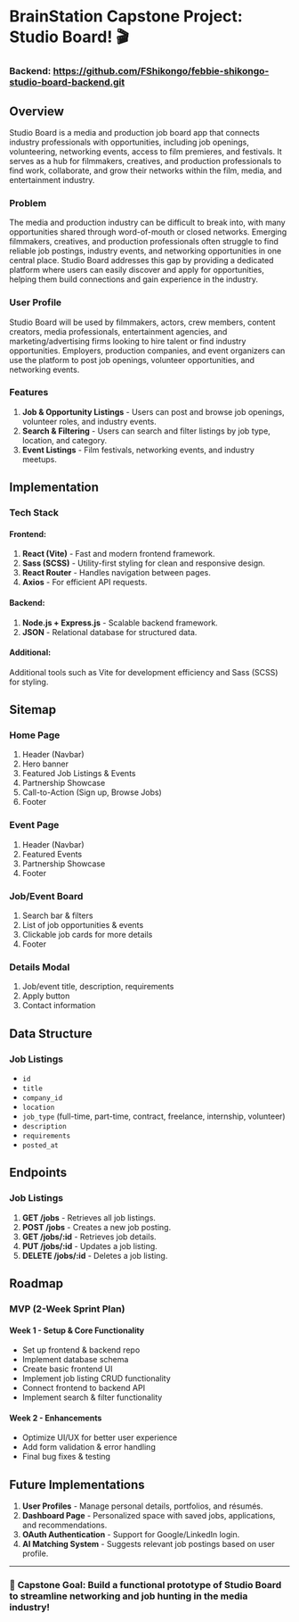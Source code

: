 # BrainStation Capstone Project: Studio Board! 🎬

### Backend: https://github.com/FShikongo/febbie-shikongo-studio-board-backend.git

## Overview

Studio Board is a media and production job board app that connects industry professionals with opportunities, including job openings, volunteering, networking events, access to film premieres, and festivals. It serves as a hub for filmmakers, creatives, and production professionals to find work, collaborate, and grow their networks within the film, media, and entertainment industry.

### Problem 

The media and production industry can be difficult to break into, with many opportunities shared through word-of-mouth or closed networks. Emerging filmmakers, creatives, and production professionals often struggle to find reliable job postings, industry events, and networking opportunities in one central place. Studio Board addresses this gap by providing a dedicated platform where users can easily discover and apply for opportunities, helping them build connections and gain experience in the industry.

### User Profile

Studio Board will be used by filmmakers, actors, crew members, content creators, media professionals, entertainment agencies, and marketing/advertising firms looking to hire talent or find industry opportunities. Employers, production companies, and event organizers can use the platform to post job openings, volunteer opportunities, and networking events.

### Features

1. **Job & Opportunity Listings** - Users can post and browse job openings, volunteer roles, and industry events.
2. **Search & Filtering** - Users can search and filter listings by job type, location, and category.
3. **Event Listings** - Film festivals, networking events, and industry meetups.


## Implementation

### Tech Stack

#### **Frontend:**

1. **React (Vite)** - Fast and modern frontend framework.
2. **Sass (SCSS)** - Utility-first styling for clean and responsive design.
3. **React Router** - Handles navigation between pages.
4. **Axios** - For efficient API requests.

#### **Backend:**

1. **Node.js + Express.js** - Scalable backend framework.
2. **JSON** - Relational database for structured data.

#### **Additional:**

Additional tools such as Vite for development efficiency and Sass (SCSS) for styling.

## Sitemap

### **Home Page**

1. Header (Navbar)
2. Hero banner
3. Featured Job Listings & Events
4. Partnership Showcase
5. Call-to-Action (Sign up, Browse Jobs)
6. Footer
   
### **Event Page**

1. Header (Navbar)
2. Featured Events
3. Partnership Showcase
4. Footer

### **Job/Event Board**

1. Search bar & filters
2. List of job opportunities & events
3. Clickable job cards for more details
4. Footer

### **Details Modal**

1. Job/event title, description, requirements
2. Apply button
3. Contact information

   

## Data Structure

### **Job Listings**

- `id`
- `title`
- `company_id`
- `location`
- `job_type` (full-time, part-time, contract, freelance, internship, volunteer)
- `description`
- `requirements`
- `posted_at`

## Endpoints

### **Job Listings**

1. **GET /jobs** - Retrieves all job listings.
2. **POST /jobs** - Creates a new job posting.
3. **GET /jobs/:id** - Retrieves job details.
4. **PUT /jobs/:id** - Updates a job listing.
5. **DELETE /jobs/:id** - Deletes a job listing.

## Roadmap

### **MVP (2-Week Sprint Plan)**

#### **Week 1 - Setup & Core Functionality**

- Set up frontend & backend repo
- Implement database schema
- Create basic frontend UI
- Implement job listing CRUD functionality
- Connect frontend to backend API
- Implement search & filter functionality

#### **Week 2 - Enhancements**

- Optimize UI/UX for better user experience
- Add form validation & error handling
- Final bug fixes & testing

## Future Implementations

1. **User Profiles** - Manage personal details, portfolios, and résumés.
2. **Dashboard Page** - Personalized space with saved jobs, applications, and recommendations.
3. **OAuth Authentication** - Support for Google/LinkedIn login. 
4. **AI Matching System** - Suggests relevant job postings based on user profile.

---

### 🚀 **Capstone Goal:** Build a functional prototype of Studio Board to streamline networking and job hunting in the media industry!
